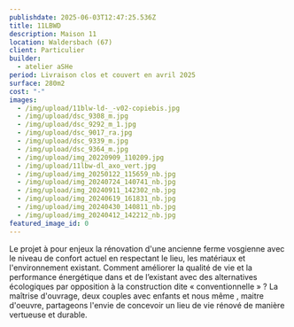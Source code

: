 ```yaml
---
publishdate: 2025-06-03T12:47:25.536Z
title: 11LBWD
description: Maison 11
location: Waldersbach (67)
client: Particulier
builder:
  - atelier aSHe
period: Livraison clos et couvert en avril 2025
surface: 280m2
cost: "-"
images:
  - /img/upload/11blw-ld-_-v02-copiebis.jpg
  - /img/upload/dsc_9308_m.jpg
  - /img/upload/dsc_9292_m_1.jpg
  - /img/upload/dsc_9017_ra.jpg
  - /img/upload/dsc_9339_m.jpg
  - /img/upload/dsc_9364_m.jpg
  - /img/upload/img_20220909_110209.jpg
  - /img/upload/11lbw-dl_axo_vert.jpg
  - /img/upload/img_20250122_115659_nb.jpg
  - /img/upload/img_20240724_140741_nb.jpg
  - /img/upload/img_20240911_142302_nb.jpg
  - /img/upload/img_20240619_161831_nb.jpg
  - /img/upload/img_20240430_140811_nb.jpg
  - /img/upload/img_20240412_142212_nb.jpg
featured_image_id: 0
---
```

Le projet à pour enjeux la rénovation d'une ancienne ferme vosgienne avec le niveau de confort actuel en respectant le lieu, les matériaux et l'environnement existant. Comment améliorer la qualité de vie et la performance énergétique dans et de l’existant avec des alternatives écologiques par opposition à la construction dite « conventionnelle » ? La maîtrise d'ouvrage, deux couples avec enfants et nous même , maitre d'oeuvre, partageons l'envie de concevoir un lieu de vie rénové  de manière vertueuse et durable.